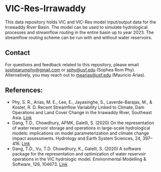 # VIC-Res-Irrawaddy
This data repository holds VIC and VIC-Res model input/output data for the Irrawaddy River Basin. The model can be used to simulate hydrological processes and streamflow routing in the entire basin up to year 2023. The streamflow routing scheme can be run with and without water reservoirs.

## Contact
For questions and feedback related to this repository, please email sophearumphy@gmail.com or sphy@usf.edu (Sophea Rom Phy). Alternatively, you may reach out to mearias@usf.edu (Mauricio Arias). 

## References: 
* Phy, S. R., Arias, M. E., Lee, E., Jayasinghe, S., Laverde-Barajas, M., & Koster, R. D. Recent Streamflow Variability Linked to Climate, Dam Operations and Land Cover Change in the Irrawaddy River, Southeast Asia. [Link](https://dx.doi.org/10.2139/ssrn.5286858)
* Dang, T.D., Chowdhury, AFMK, Galelli, S. (2020) On the representation of water reservoir storage and operations in large-scale hydrological models: implications on model parameterization and climate change impact assessments. Hydrology and Earth System Sciences, 24, 397–416. [Link](https://doi.org/10.5194/hess-24-397-2020)
* Dang, T.D., Vu, T.D. Chowdhury, K., Galelli, S. (2020) A software package for the representation and optimization of water reservoir operations in the VIC hydrologic model. Environmental Modelling & Software, 126, 104673. [Link](https://doi.org/10.1016/j.envsoft.2020.104673)